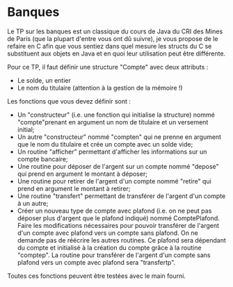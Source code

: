 # Banques

Le TP sur les banques est un classique du cours de Java du CRI des Mines de 
Paris (que la plupart d'entre vous ont dû suivre), je vous propose de le 
refaire en C afin que vous sentiez dans quel mesure les structs du C se 
substituent aux objets en Java et en quoi leur utilisation peut être 
différente.

Pour ce TP, il faut définir une structure "Compte" avec deux attributs :
 - Le solde, un entier
 - Le nom du titulaire (attention à la gestion de la mémoire !)

Les fonctions que vous devez définir sont :
 - Un "constructeur" (i.e. une fonction qui initialise la structure) nommé 
"compte"prenant en argument un nom de titulaire et un versement initial;
 - Un autre "constructeur" nommé "compten" qui ne prenne en argument que le 
nom du titulaire et crée un compte avec un solde vide;
 - Un routine "afficher" permettant d'afficher les informations sur un compte 
bancaire;
 - Une routine pour déposer de l'argent sur un compte nommé "depose" qui 
prend en argument le montant à déposer;
 - Une routine pour retirer de l'argent d'un compte nommé "retire" qui prend 
en argument le montant à retirer;
 - Une routine "transfert" permettant de transférer de l'argent d'un compte à 
un autre;
 - Créer un nouveau type de compte avec plafond (i.e. on ne peut pas déposer 
plus d'argent que le plafond indiqué) nommé ComptePlafond. Faire les 
modifications nécessaires pour pouvoir transférer de l'argent d'un compte 
avec plafond vers un compte sans plafond. On ne demande pas de réécrire les 
autres routines. Ce plafond sera dépendant du compte et initialisé à la 
création du compte grâce à la routine "comptep". La routine pour transférer 
de l'argent d'un compte sans plafond vers un compte avec plafond sera 
"transfertp".

Toutes ces fonctions peuvent être testées avec le main fourni.
